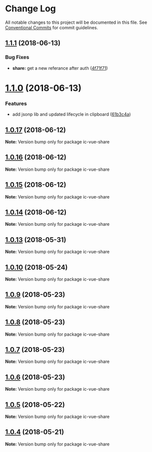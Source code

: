 # Change Log

All notable changes to this project will be documented in this file.
See [Conventional Commits](https://conventionalcommits.org) for commit guidelines.

<a name="1.1.1"></a>
## [1.1.1](https://github.com/xxxxxMiss/ic-utils/tree/master/packages/share/compare/ic-vue-share@1.1.0...ic-vue-share@1.1.1) (2018-06-13)


### Bug Fixes

* **share:** get a new referance after auth ([4f71f71](https://github.com/xxxxxMiss/ic-utils/tree/master/packages/share/commit/4f71f71))




<a name="1.1.0"></a>
# [1.1.0](https://github.com/xxxxxMiss/ic-utils/tree/master/packages/share/compare/ic-vue-share@1.0.17...ic-vue-share@1.1.0) (2018-06-13)


### Features

* add jsonp lib and updated lifecycle in clipboard ([61b3c4a](https://github.com/xxxxxMiss/ic-utils/tree/master/packages/share/commit/61b3c4a))




<a name="1.0.17"></a>
## [1.0.17](https://github.com/xxxxxMiss/ic-utils/tree/master/packages/share/compare/ic-vue-share@1.0.16...ic-vue-share@1.0.17) (2018-06-12)




**Note:** Version bump only for package ic-vue-share

<a name="1.0.16"></a>
## [1.0.16](https://github.com/xxxxxMiss/ic-utils/tree/master/packages/share/compare/ic-vue-share@1.0.15...ic-vue-share@1.0.16) (2018-06-12)




**Note:** Version bump only for package ic-vue-share

<a name="1.0.15"></a>
## [1.0.15](https://github.com/xxxxxMiss/ic-utils/tree/master/packages/share/compare/ic-vue-share@1.0.14...ic-vue-share@1.0.15) (2018-06-12)




**Note:** Version bump only for package ic-vue-share

<a name="1.0.14"></a>
## [1.0.14](https://github.com/xxxxxMiss/ic-utils/tree/master/packages/share/compare/ic-vue-share@1.0.13...ic-vue-share@1.0.14) (2018-06-12)




**Note:** Version bump only for package ic-vue-share

<a name="1.0.13"></a>
## [1.0.13](https://github.com/xxxxxMiss/ic-utils/tree/master/packages/share/compare/ic-vue-share@1.0.12...ic-vue-share@1.0.13) (2018-05-31)




**Note:** Version bump only for package ic-vue-share

<a name="1.0.10"></a>
## [1.0.10](https://github.com/xxxxxMiss/ic-utils/tree/master/packages/share/compare/ic-vue-share@1.0.9...ic-vue-share@1.0.10) (2018-05-24)




**Note:** Version bump only for package ic-vue-share

<a name="1.0.9"></a>
## [1.0.9](https://github.com/xxxxxMiss/ic-utils/tree/master/packages/share/compare/ic-vue-share@1.0.8...ic-vue-share@1.0.9) (2018-05-23)




**Note:** Version bump only for package ic-vue-share

<a name="1.0.8"></a>
## [1.0.8](https://github.com/xxxxxMiss/ic-utils/tree/master/packages/share/compare/ic-vue-share@1.0.7...ic-vue-share@1.0.8) (2018-05-23)




**Note:** Version bump only for package ic-vue-share

<a name="1.0.7"></a>
## [1.0.7](https://github.com/xxxxxMiss/ic-utils/tree/master/packages/share/compare/ic-vue-share@1.0.6...ic-vue-share@1.0.7) (2018-05-23)




**Note:** Version bump only for package ic-vue-share

<a name="1.0.6"></a>
## [1.0.6](https://github.com/xxxxxMiss/ic-utils/tree/master/packages/share/compare/ic-vue-share@1.0.5...ic-vue-share@1.0.6) (2018-05-23)




**Note:** Version bump only for package ic-vue-share

<a name="1.0.5"></a>
## [1.0.5](https://github.com/xxxxxMiss/ic-utils/tree/master/packages/share/compare/ic-vue-share@1.0.4...ic-vue-share@1.0.5) (2018-05-22)




**Note:** Version bump only for package ic-vue-share

<a name="1.0.4"></a>
## [1.0.4](https://github.com/xxxxxMiss/ic-utils/tree/master/packages/share/compare/ic-vue-share@1.0.3...ic-vue-share@1.0.4) (2018-05-21)




**Note:** Version bump only for package ic-vue-share
